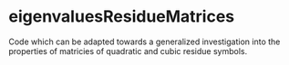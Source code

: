 # eigenvaluesResidueMatrices
Code which can be adapted towards a generalized investigation into the properties of matricies of quadratic and cubic residue symbols.
